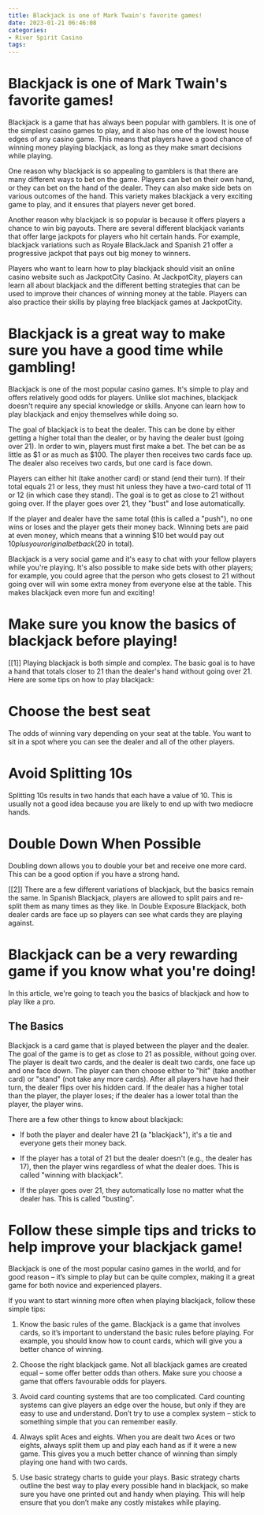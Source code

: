 ```yaml
---
title: Blackjack is one of Mark Twain's favorite games!
date: 2023-01-21 06:46:08
categories:
- River Spirit Casino
tags:
---
```



#  Blackjack is one of Mark Twain's favorite games!

Blackjack is a game that has always been popular with gamblers. It is one of the simplest casino games to play, and it also has one of the lowest house edges of any casino game. This means that players have a good chance of winning money playing blackjack, as long as they make smart decisions while playing.

One reason why blackjack is so appealing to gamblers is that there are many different ways to bet on the game. Players can bet on their own hand, or they can bet on the hand of the dealer. They can also make side bets on various outcomes of the hand. This variety makes blackjack a very exciting game to play, and it ensures that players never get bored.

Another reason why blackjack is so popular is because it offers players a chance to win big payouts. There are several different blackjack variants that offer large jackpots for players who hit certain hands. For example, blackjack variations such as Royale BlackJack and Spanish 21 offer a progressive jackpot that pays out big money to winners.

Players who want to learn how to play blackjack should visit an online casino website such as JackpotCity Casino. At JackpotCity, players can learn all about blackjack and the different betting strategies that can be used to improve their chances of winning money at the table. Players can also practice their skills by playing free blackjack games at JackpotCity.

#  Blackjack is a great way to make sure you have a good time while gambling!

 Blackjack is one of the most popular casino games. It's simple to play and offers relatively good odds for players. Unlike slot machines, blackjack doesn't require any special knowledge or skills. Anyone can learn how to play blackjack and enjoy themselves while doing so.

The goal of blackjack is to beat the dealer. This can be done by either getting a higher total than the dealer, or by having the dealer bust (going over 21). In order to win, players must first make a bet. The bet can be as little as $1 or as much as $100. The player then receives two cards face up. The dealer also receives two cards, but one card is face down.

Players can either hit (take another card) or stand (end their turn). If their total equals 21 or less, they must hit unless they have a two-card total of 11 or 12 (in which case they stand). The goal is to get as close to 21 without going over. If the player goes over 21, they "bust" and lose automatically.

If the player and dealer have the same total (this is called a "push"), no one wins or loses and the player gets their money back. Winning bets are paid at even money, which means that a winning $10 bet would pay out $10 plus your original bet back ($20 in total).

Blackjack is a very social game and it's easy to chat with your fellow players while you're playing. It's also possible to make side bets with other players; for example, you could agree that the person who gets closest to 21 without going over will win some extra money from everyone else at the table. This makes blackjack even more fun and exciting!

#  Make sure you know the basics of blackjack before playing!

[[1]] Playing blackjack is both simple and complex. The basic goal is to have a hand that totals closer to 21 than the dealer's hand without going over 21. Here are some tips on how to play blackjack:

#  Choose the best seat

The odds of winning vary depending on your seat at the table. You want to sit in a spot where you can see the dealer and all of the other players.

#  Avoid Splitting 10s

Splitting 10s results in two hands that each have a value of 10. This is usually not a good idea because you are likely to end up with two mediocre hands.

#  Double Down When Possible

Doubling down allows you to double your bet and receive one more card. This can be a good option if you have a strong hand.


[[2]] There are a few different variations of blackjack, but the basics remain the same. In Spanish Blackjack, players are allowed to split pairs and re-split them as many times as they like. In Double Exposure Blackjack, both dealer cards are face up so players can see what cards they are playing against.

#  Blackjack can be a very rewarding game if you know what you're doing!

In this article, we're going to teach you the basics of blackjack and how to play like a pro.

## The Basics

Blackjack is a card game that is played between the player and the dealer. The goal of the game is to get as close to 21 as possible, without going over. The player is dealt two cards, and the dealer is dealt two cards, one face up and one face down. The player can then choose either to "hit" (take another card) or "stand" (not take any more cards). After all players have had their turn, the dealer flips over his hidden card. If the dealer has a higher total than the player, the player loses; if the dealer has a lower total than the player, the player wins.

There are a few other things to know about blackjack:

- If both the player and dealer have 21 (a "blackjack"), it's a tie and everyone gets their money back.

- If the player has a total of 21 but the dealer doesn't (e.g., the dealer has 17), then the player wins regardless of what the dealer does. This is called "winning with blackjack".

- If the player goes over 21, they automatically lose no matter what the dealer has. This is called "busting".

#  Follow these simple tips and tricks to help improve your blackjack game!

Blackjack is one of the most popular casino games in the world, and for good reason – it’s simple to play but can be quite complex, making it a great game for both novice and experienced players.

If you want to start winning more often when playing blackjack, follow these simple tips:

1. Know the basic rules of the game. Blackjack is a game that involves cards, so it’s important to understand the basic rules before playing. For example, you should know how to count cards, which will give you a better chance of winning.

2. Choose the right blackjack game. Not all blackjack games are created equal – some offer better odds than others. Make sure you choose a game that offers favourable odds for players.

3. Avoid card counting systems that are too complicated. Card counting systems can give players an edge over the house, but only if they are easy to use and understand. Don’t try to use a complex system – stick to something simple that you can remember easily.

4. Always split Aces and eights. When you are dealt two Aces or two eights, always split them up and play each hand as if it were a new game. This gives you a much better chance of winning than simply playing one hand with two cards.

5. Use basic strategy charts to guide your plays. Basic strategy charts outline the best way to play every possible hand in blackjack, so make sure you have one printed out and handy when playing. This will help ensure that you don’t make any costly mistakes while playing.